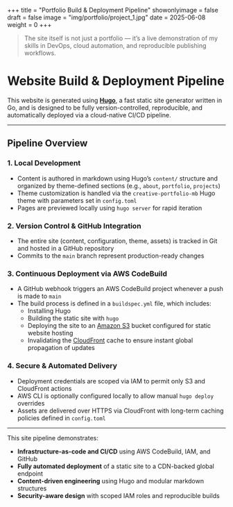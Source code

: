+++
title = "Portfolio Build & Deployment Pipeline"
showonlyimage = false
draft = false
image = "img/portfolio/project_1.jpg"
date = 2025-06-08
weight = 0
+++

> The site itself is not just a portfolio — it’s a live demonstration of my skills in DevOps, cloud automation, and reproducible publishing workflows.
<!--more-->

# Website Build & Deployment Pipeline

This website is generated using [**Hugo**](https://gohugo.io/), a fast static site generator written in Go, and is designed to be fully version-controlled, reproducible, and automatically deployed via a cloud-native CI/CD pipeline.

---

## Pipeline Overview

### 1. Local Development

- Content is authored in markdown using Hugo’s `content/` structure and organized by theme-defined sections (e.g., `about`, `portfolio`, `projects`)
- Theme customization is handled via the `creative-portfolio-mb` Hugo theme with parameters set in `config.toml`
- Pages are previewed locally using `hugo server` for rapid iteration

### 2. Version Control & GitHub Integration

- The entire site (content, configuration, theme, assets) is tracked in Git and hosted in a GitHub repository
- Commits to the `main` branch represent production-ready changes

### 3. Continuous Deployment via AWS CodeBuild

- A GitHub webhook triggers an AWS CodeBuild project whenever a push is made to `main`
- The build process is defined in a `buildspec.yml` file, which includes:
  - Installing Hugo
  - Building the static site with `hugo`
  - Deploying the site to an [Amazon S3](https://aws.amazon.com/s3/) bucket configured for static website hosting
  - Invalidating the [CloudFront](https://aws.amazon.com/cloudfront/) cache to ensure instant global propagation of updates

### 4. Secure & Automated Delivery

- Deployment credentials are scoped via IAM to permit only S3 and CloudFront actions
- AWS CLI is optionally configured locally to allow manual `hugo deploy` overrides
- Assets are delivered over HTTPS via CloudFront with long-term caching policies defined in `config.toml`

---

This site pipeline demonstrates:

- **Infrastructure-as-code and CI/CD** using AWS CodeBuild, IAM, and GitHub
- **Fully automated deployment** of a static site to a CDN-backed global endpoint
- **Content-driven engineering** using Hugo and modular markdown structures
- **Security-aware design** with scoped IAM roles and reproducible builds




